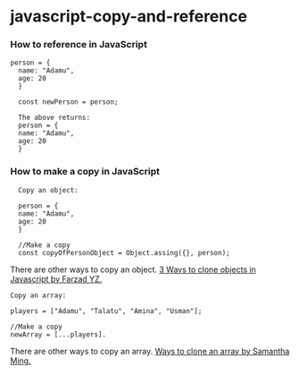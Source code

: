# javascript-copy-and-reference
### How to reference in JavaScript
```
person = {
  name: "Adamu",
  age: 20
  }
  
  const newPerson = person; 
  
  The above returns: 
  person = {
  name: "Adamu",
  age: 20
  }
```

### How to make a copy in JavaScript

```
  Copy an object:
  
  person = {
  name: "Adamu",
  age: 20
  }
  
  //Make a copy
  const copyOfPersonObject = Object.assing({}, person);  
  ```
  There are other ways to copy an object. [3 Ways to clone objects in Javascript by Farzad YZ.](https://medium.com/@Farzad_YZ/3-ways-to-clone-objects-in-javascript-f752d148054d)
  
  
  ```
  Copy an array:
  
  players = ["Adamu", "Talatu", "Amina", "Usman"];
  
  //Make a copy
  newArray = [...players].
  ```
  There are other ways to copy an array. [Ways to clone an array by Samantha Ming.](https://www.samanthaming.com/tidbits/35-es6-way-to-clone-an-array)
